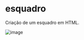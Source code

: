 # esquadro
Criação de um esquadro em HTML.

![image](https://user-images.githubusercontent.com/118029665/206812523-1662883e-22e5-4455-9778-e1597bcd138e.png)

